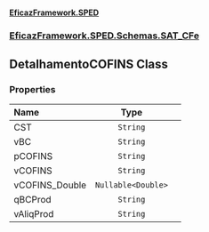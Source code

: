 #### [EficazFramework.SPED](EficazFrameworkSPED.md 'EficazFramework SPED')
### [EficazFramework.SPED.Schemas.SAT_CFe](EficazFramework.SPED.Schemas.SAT_CFe.md 'EficazFramework.SPED.Schemas.SAT_CFe')

## DetalhamentoCOFINS Class
### Properties

| Name | Type | |
| :--- | :---: | :--- |
| CST | `String` |  |
| vBC | `String` |  |
| pCOFINS | `String` |  |
| vCOFINS | `String` |  |
| vCOFINS_Double | `Nullable<Double>` |  |
| qBCProd | `String` |  |
| vAliqProd | `String` |  |
